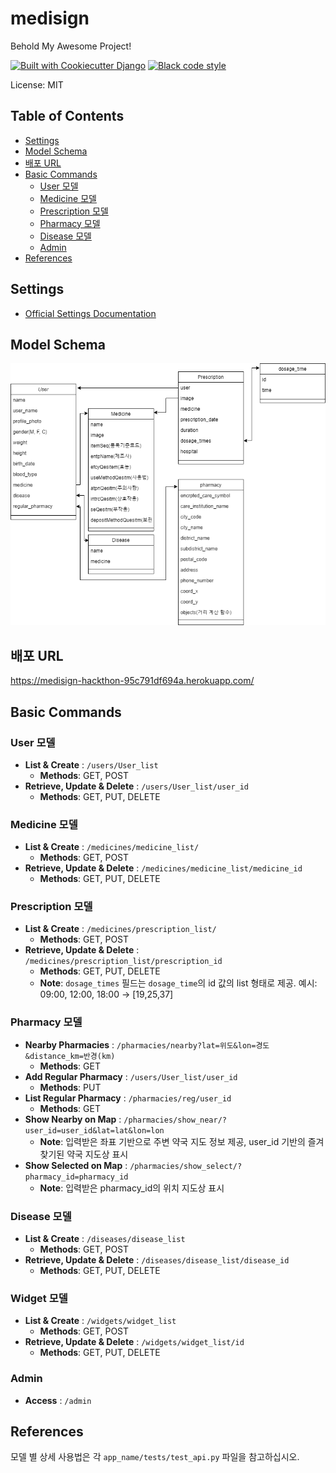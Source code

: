 # medisign

Behold My Awesome Project!

[![Built with Cookiecutter Django](https://img.shields.io/badge/built%20with-Cookiecutter%20Django-ff69b4.svg?logo=cookiecutter)](https://github.com/cookiecutter/cookiecutter-django/)
[![Black code style](https://img.shields.io/badge/code%20style-black-000000.svg)](https://github.com/ambv/black)

License: MIT



## Table of Contents

- [Settings](#settings)
- [Model Schema](#model-schema)
- [배포 URL](#배포-url)
- [Basic Commands](#basic-commands)
  - [User 모델](#user-모델)
  - [Medicine 모델](#medicine-모델)
  - [Prescription 모델](#prescription-모델)
  - [Pharmacy 모델](#pharmacy-모델)
  - [Disease 모델](#disease-모델)
  - [Admin](#admin)
- [References](#references)

## Settings

- [Official Settings Documentation](http://cookiecutter-django.readthedocs.io/en/latest/settings.html)

## Model Schema

![Model Schema](medisign%20%EB%AA%A8%EB%8D%B8%20%EC%8A%A4%ED%82%A4%EB%A7%88.drawio.png)

## 배포 URL

https://medisign-hackthon-95c791df694a.herokuapp.com/

## Basic Commands

### **User** 모델

- **List & Create** : `/users/User_list`
  - **Methods**: GET, POST
- **Retrieve, Update & Delete** : `/users/User_list/user_id`
  - **Methods**: GET, PUT, DELETE

### **Medicine** 모델

- **List & Create** : `/medicines/medicine_list/`
  - **Methods**: GET, POST
- **Retrieve, Update & Delete** : `/medicines/medicine_list/medicine_id`
  - **Methods**: GET, PUT, DELETE

### **Prescription** 모델

- **List & Create** : `/medicines/prescription_list/`
  - **Methods**: GET, POST
- **Retrieve, Update & Delete** : `/medicines/prescription_list/prescription_id`
  - **Methods**: GET, PUT, DELETE
  - **Note**: `dosage_times` 필드는 `dosage_time`의 id 값의 list 형태로 제공. 예시: 09:00, 12:00, 18:00 → [19,25,37]

### **Pharmacy** 모델

- **Nearby Pharmacies** : `/pharmacies/nearby?lat=위도&lon=경도&distance_km=반경(km)`
  - **Methods**: GET
- **Add Regular Pharmacy** : `/users/User_list/user_id`
  - **Methods**: PUT
- **List Regular Pharmacy** : `/pharmacies/reg/user_id`
  - **Methods**: GET  
- **Show Nearby on Map** : `/pharmacies/show_near/?user_id=user_id&lat=lat&lon=lon`
  - **Note**: 입력받은 좌표 기반으로 주변 약국 지도 정보 제공, user_id 기반의 즐겨찾기된 약국 지도상 표시
- **Show Selected on Map** : `/pharmacies/show_select/?pharmacy_id=pharmacy_id`
  - **Note**: 입력받은 pharmacy_id의 위치 지도상 표시

### **Disease** 모델

- **List & Create** : `/diseases/disease_list`
  - **Methods**: GET, POST
- **Retrieve, Update & Delete** : `/diseases/disease_list/disease_id`
  - **Methods**: GET, PUT, DELETE

### **Widget** 모델
- **List & Create** : `/widgets/widget_list`
  - **Methods**: GET, POST
- **Retrieve, Update & Delete** : `/widgets/widget_list/id`
  - **Methods**: GET, PUT, DELETE

### **Admin**

- **Access** : `/admin`

## References

모델 별 상세 사용법은 각 `app_name/tests/test_api.py` 파일을 참고하십시오.


